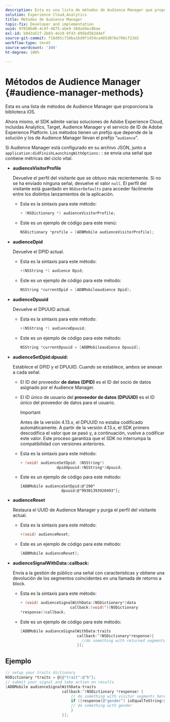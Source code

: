 ```yaml
---
description: Esta es una lista de métodos de Audience Manager que proporciona la biblioteca iOS.
solution: Experience Cloud,Analytics
title: Métodos de Audience Manager
topic-fix: Developer and implementation
uuid: 97658bd6-4c4f-4875-abe9-36dad4ec8bae
exl-id: b843a52f-2b83-4e19-9f43-895bd582d4ef
source-git-commit: f18d65c738ba16d9f1459ca485d87be708cf23d2
workflow-type: tm+mt
source-wordcount: '344'
ht-degree: 100%

---
```


# Métodos de Audience Manager {#audience-manager-methods}

Esta es una lista de métodos de Audience Manager que proporciona la biblioteca iOS.

Ahora mismo, el SDK admite varias soluciones de Adobe Experience Cloud, incluidas Analytics, Target, Audience Manager y el servicio de ID de Adobe Experience Platform. Los métodos tienen un prefijo que depende de la solución y los de Audience Manager llevan el prefijo “`audience`”.

Si Audience Manager está configurado en su archivo JSON, junto a `application:didFinishLaunchingWithOptions:` : se envía una señal que contiene métricas del ciclo vital.

* **audienceVisitorProfile**

   Devuelve el perfil del visitante que se obtuvo más recientemente. Si no se ha enviado ninguna señal, devuelve el valor `null`. El perfil del visitante está guardado en `NSUserDefaults` para acceder fácilmente entre los distintos lanzamientos de la aplicación.

   * Esta es la sintaxis para este método:

      ```objective-c
      + (NSDictionary *) audienceVisitorProfile;
      ```

   * Este es un ejemplo de código para este menú:

      ```objective-c
      NSDictionary *profile = [ADBMobile audienceVisitorProfile]; 
      ```

* **audienceDpid**

   Devuelve el DPID actual.

   * Esta es la sintaxis para este método:

      ```objective-c
      +(NSString *) audience Dpid;
      ```

   * Este es un ejemplo de código para este método:

      ```objective-c
      NSString *currentDpid = [ADBMobileaudience Dpid]; 
      ```

* **audienceDpuuid**

   Devuelve el DPUUID actual.

   * Esta es la sintaxis para este método:

      ```objective-c
      +(NSString *) audienceDpuuid;
      ```

   * Este es un ejemplo de código para este método:

      ```objective-c
      NSString *currentDpuuid = [ADBMobileaudience Dpuuid]; 
      ```

* **audienceSetDpid:&#x200B;dpuuid:**

   Establece el DPID y el DPUUID. Cuando se establece, ambos se anexan a cada señal.

   * El ID del proveedor **de datos (DPID)** es el ID del socio de datos asignado por el Audience Manager.
   * El ID único de usuario del **proveedor de datos (DPUUID)** es el ID único del proveedor de datos para el usuario.

      >[!IMPORTANT]
      >
      >Antes de la versión 4.13.x, el DPUUID no estaba codificado automáticamente. A partir de la versión 4.13.x, el SDK primero descodifica el valor que se pasó y, a continuación, vuelve a codificar este valor. Este proceso garantiza que el SDK no interrumpa la compatibilidad con versiones anteriores.

   * Esta es la sintaxis para este método:

      ```objective-c
      + (void) audienceSetDpid: (NSString*)   
                      dpiddpuuid:(NSString*)dpuuid;
      ```

   * Este es un ejemplo de código para este método:

      ```objective-
      [ADBMobile audienceSetDpid:@"290"
                        dpuuid:@"99301393920493"];
      ```

* **audienceReset**

   Restaura el UUID de Audience Manager y purga el perfil del visitante actual.

   * Esta es la sintaxis para este método:

      ```objective-c
      +(void) audienceReset;
      ```

   * Este es un ejemplo de código para este método:

      ```objective-c
      [ADBMobile audienceReset]; 
      ```

* **audienceSignalWithData::&#x200B;callback:**

   Envía a la gestión de público una señal con características y obtiene una devolución de los segmentos coincidentes en una llamada de retorno a block.

   * Esta es la sintaxis para este método:

      ```objective-c
      + (void) audienceSignalWithData:(NSDictionary*)data
                            callback:(void(^)(NSDictionary
      *response))callback; 
      ```

   * Este es un ejemplo de código para este método:

      ```objective-c
      [ADBMobile audienceSignalWithData:traits
                               callback:^(NSDictionary*response){
                                 //do something with returned segments
                               }];
      ```

## Ejemplo

```objective-c
// setup your traits dictionary 
NSDictionary *traits = @{@"trait":@"b"}; 
// submit your signal and take action on results 
[ADBMobile audienceSignalWithData:traits  
                         callback:^(NSDictionary *response) { 
                             // do something with visitor segments here 
                             if ([response[@"gender"] isEqualToString:@"male"]) { 
                             // do something with gender  
                             } 
                         }];
```

